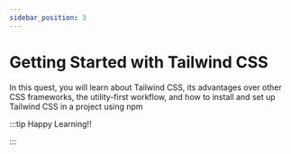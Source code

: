 ```yaml
---
sidebar_position: 3
---
```


# Getting Started with Tailwind CSS

In this quest, you will learn about Tailwind CSS, its advantages over other CSS frameworks, the utility-first workflow, and how to install and set up Tailwind CSS in a project using npm

:::tip Happy Learning!!

<QuestButton text="Go To Quest" link="https://app.stackup.dev/quest_page/getting-started-with-tailwind-css" />

:::
